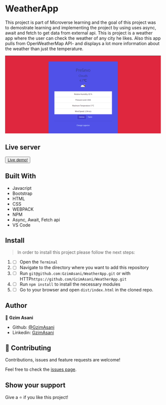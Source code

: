 # WeatherApp

This project is part of Microverse learning and the goal of this project was to demostrate learning and implementing the project by using  uses async, await and fetch to get data from external api. This is project is a weather app where the user can check the weather of any city he likes. Also this app pulls from OpenWeatherMap API- and displays a lot more information about the weather than just the temperature. 

![img](./readme.png)

## Live server
<button> <a href="https://optimistic-euler-a877c4.netlify.app/"> Live demo!</a> </button>

## Built With 

- Javacript
- Bootstrap
- HTML
- CSS
- WEBPACK
- NPM
- Async, Await, Fetch api
- VS Code

## Install 

> In order to install this project please follow the next steps:

1. - [ ] Open the `Terminal`
2. - [ ] Navigate to the directory where you want to add this repository
3. - [ ] Run `git@github.com:GzimAsani/WeatherApp.git` or with HTTP`https://github.com/GzimAsani/WeatherApp.git` 
4. - [ ] Run `npm install` to install the necessary modules
5. - [ ] Go to your browser and open `dist/index.html` in the cloned repo.

## Author

👤 **Gzim Asani**
- Github: [@GzimAsani](https://github.com/GzimAsani)
- Linkedin: [GzimAsani](https://www.linkedin.com/in/gzim-asani-83390a17a/)

## 🤝 Contributing

Contributions, issues and feature requests are welcome!

Feel free to check the [issues page](https://github.com/Div685/JS-Library/issues).


## Show your support

Give a ⭐️ if you like this project!
